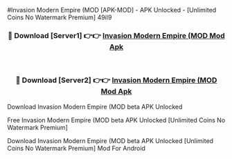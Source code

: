#Invasion Modern Empire (MOD [APK-MOD] - APK Unlocked - [Unlimited Coins No Watermark Premium] 49il9



<div align="center">

<h3>🔴 Download [Server1] 👉👉 <a href="https://momento.my/?title=Invasion_Modern_Empire_(MOD">Invasion Modern Empire (MOD Mod Apk</a></h3><br>

<h3>🔴 Download [Server2] 👉👉 <a href="https://momento.my/?title=Invasion_Modern_Empire_(MOD">Invasion Modern Empire (MOD Mod Apk</a></h3>
</div>



Download Invasion Modern Empire (MOD beta APK Unlocked

Free Invasion Modern Empire (MOD beta APK Unlocked [Unlimited Coins No Watermark Premium]

Download Invasion Modern Empire (MOD beta APK Unlocked [Unlimited Coins No Watermark Premium] Mod For Android
